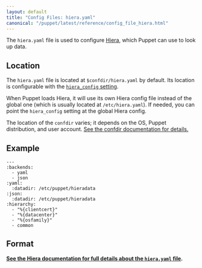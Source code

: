 ```yaml
---
layout: default
title: "Config Files: hiera.yaml"
canonical: "/puppet/latest/reference/config_file_hiera.html"
---
```


[hiera]: /hiera/latest/
[hiera_config]: /puppet/3.6/reference/configuration.html#hieraconfig

The `hiera.yaml` file is used to configure [Hiera][], which Puppet can use to look up data.

## Location

The `hiera.yaml` file is located at `$confdir/hiera.yaml` by default. Its location is configurable with the [`hiera_config` setting][hiera_config].

When Puppet loads Hiera, it will use its own Hiera config file instead of the global one (which is usually located at `/etc/hiera.yaml`). If needed, you can point the `hiera_config` setting at the global Hiera config.

The location of the `confdir` varies; it depends on the OS, Puppet distribution, and user account. [See the confdir documentation for details.][confdir]

[confdir]: ./dirs_confdir.html


## Example

    ---
    :backends:
      - yaml
      - json
    :yaml:
      :datadir: /etc/puppet/hieradata
    :json:
      :datadir: /etc/puppet/hieradata
    :hierarchy:
      - "%{clientcert}"
      - "%{datacenter}"
      - "%{osfamily}"
      - common

## Format

**[See the Hiera documentation for full details about the `hiera.yaml` file](/hiera/latest/configuring.html).**
